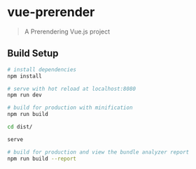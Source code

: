 # vue-prerender

> A Prerendering Vue.js project

## Build Setup

``` bash
# install dependencies
npm install

# serve with hot reload at localhost:8080
npm run dev

# build for production with minification
npm run build

cd dist/

serve

# build for production and view the bundle analyzer report
npm run build --report
```